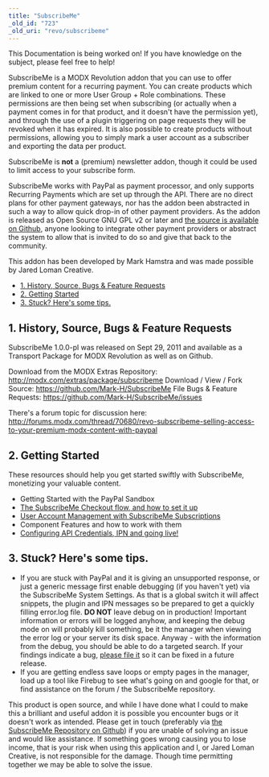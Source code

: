 ```yaml
---
title: "SubscribeMe"
_old_id: "723"
_old_uri: "revo/subscribeme"
---
```


This Documentation is being worked on! If you have knowledge on the subject, please feel free to help!

SubscribeMe is a MODX Revolution addon that you can use to offer premium content for a recurring payment. You can create products which are linked to one or more User Group + Role combinations. These permissions are then being set when subscribing (or actually when a payment comes in for that product, and it doesn't have the permission yet), and through the use of a plugin triggering on page requests they will be revoked when it has expired. It is also possible to create products without permissions, allowing you to simply mark a user account as a subscriber and exporting the data per product.

SubscribeMe is **not** a (premium) newsletter addon, though it could be used to limit access to your subscribe form.

SubscribeMe works with PayPal as payment processor, and only supports Recurring Payments which are set up through the API. There are no direct plans for other payment gateways, nor has the addon been abstracted in such a way to allow quick drop-in of other payment providers. As the addon is released as Open Source GNU GPL v2 or later and [the source is available on Github](https://github.com/Mark-H/SubscribeMe/), anyone looking to integrate other payment providers or abstract the system to allow that is invited to do so and give that back to the community.

This addon has been developed by Mark Hamstra and was made possible by Jared Loman Creative.

- [1. History, Source, Bugs & Feature Requests](#1-history-source-bugs--feature-requests)
- [2. Getting Started](#2-getting-started)
- [3. Stuck? Here's some tips.](#3-stuck-heres-some-tips)

## 1. History, Source, Bugs & Feature Requests

SubscribeMe 1.0.0-pl was released on Sept 29, 2011 and available as a Transport Package for MODX Revolution as well as on Github.

Download from the MODX Extras Repository: <http://modx.com/extras/package/subscribeme>
Download / View / Fork Source: <https://github.com/Mark-H/SubscribeMe>
File Bugs & Feature Requests: <https://github.com/Mark-H/SubscribeMe/issues>

There's a forum topic for discussion here: <http://forums.modx.com/thread/70680/revo-subscribeme-selling-access-to-your-premium-modx-content-with-paypal>

## 2. Getting Started

These resources should help you get started swiftly with SubscribeMe, monetizing your valuable content.

- Getting Started with the PayPal Sandbox
- [The SubscribeMe Checkout flow, and how to set it up](extras/subscribeme/subscribeme.setting-up-the-payment-flow "SubscribeMe.Setting up the Payment Flow")
- [User Account Management with SubscribeMe Subscriptions](extras/subscribeme/subscribeme.user-account-management "SubscribeMe.User Account Management")
- Component Features and how to work with them
- [Configuring API Credentials, IPN and going live!](extras/subscribeme/subscribeme.configuring-api-credentials,-ipn-and-going-live "SubscribeMe.Configuring API Credentials, IPN and going Live")

## 3. Stuck? Here's some tips.

- If you are stuck with PayPal and it is giving an unsupported response, or just a generic message first enable debugging (if you haven't yet) via the SubscribeMe System Settings. As that is a global switch it will affect snippets, the plugin and IPN messages so be prepared to get a quickly filling error.log file. **DO NOT** leave debug on in production! Important information or errors will be logged anyhow, and keeping the debug mode on will probably kill something, be it the manager when viewing the error log or your server its disk space. Anyway - with the information from the debug, you should be able to do a targeted search. If your findings indicate a bug, [please file it](https://github.com/Mark-H/SubscribeMe/issues) so it can be fixed in a future release.
- If you are getting endless save loops or empty pages in the manager, load up a tool like Firebug to see what's going on and google for that, or find assistance on the forum / the SubscribeMe repository.

This product is open source, and while I have done what I could to make this a brilliant and useful addon it is possible you encounter bugs or it doesn't work as intended. Please get in touch (preferably via [the SubscribeMe Repository on Github](https://github.com/Mark-H/SubscribeMe/issues)) if you are unable of solving an issue and would like assistance. If something goes wrong causing you to lose income, that is your risk when using this application and I, or Jared Loman Creative, is not responsible for the damage. Though time permitting together we may be able to solve the issue.